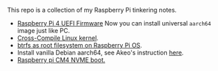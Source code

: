 This repo is a collection of my Raspberry Pi tinkering notes.

- [Raspberry Pi 4 UEFI Firmware](https://github.com/Bai-Chiang/Raspberry_Pi_tinkering_notes/blob/main/UEFI.md) Now you can install universal `aarch64` image just like PC.
- [Cross-Compile Linux kernel](https://github.com/Bai-Qiang/Raspberry_Pi_tinkering_notes/blob/main/Cross_compile_Linux_kernel.md).
- [btrfs as root filesystem on Raspberry Pi OS](https://github.com/Bai-Chiang/Raspberry_Pi_tinkering_notes/blob/main/Raspberrypi_OS_btrfs.md).
- Install vanilla Debian aarch64, see Akeo's instruction [here](https://forums.raspberrypi.com/viewtopic.php?t=282839#p1713105).
- [Raspberry pi CM4 NVME boot.](https://github.com/Bai-Chiang/Raspberry_Pi_tinkering_notes/blob/main/CM4_NVME_boot.md)
